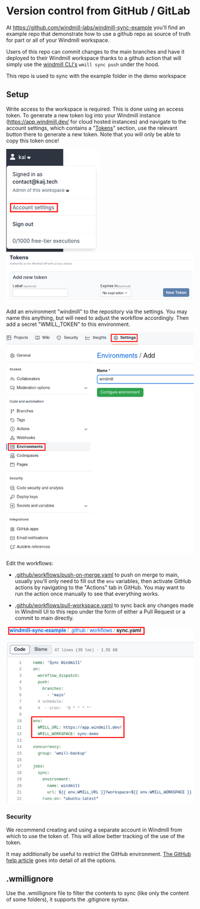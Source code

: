 # Version control from GitHub / GitLab

At https://github.com/windmill-labs/windmill-sync-example you'll find an example repo that demonstrate how to use a github repo as source of truth for part or all of your Windmill workspace.

Users of this repo can commit changes to the main branches and have it deployed to their Windmill workspace thanks to a github action that will simply use the [windmill CLI's](https://github.com/windmill-labs/windmill/tree/main/cli) `wmill sync push` under the hood.

This repo is used to sync with the example folder in the demo workspace

## Setup

Write access to the workspace is required. This is done using an access token.
To generate a new token log into your Windmill instance
(<a href="https://app.windmill.dev/" rel="nofollow">https://app.windmill.dev/</a> for cloud hosted instances) and navigate to the
account settings, which contains a "[Tokens](./core_concepts/4_webhooks/index.md#user-token)" section, use the relevant button
there to generate a new token. Note that you will only be able to copy this
token once!

![Account settings](./assets/deploy_gh_gl/account-settings.png.webp) ![Tokens](./assets/deploy_gh_gl/tokens.png.webp)

Add an environment "windmill" to the repository via the settings. You may name
this anything, but will need to adjust the workflow accordingly. Then add a
secret "WMILL_TOKEN" to this environment.

![GH environment](./assets/deploy_gh_gl/gh-environment-light.png.webp)

Edit the workflows:

- [.github/workflows/push-on-merge.yaml](https://github.com/windmill-labs/windmill-sync-example/blob/main/.github/workflows/push-on-merge.yaml) to push on merge to main, usually you'll
  only need to fill out the `env` variables, then activate GitHub actions by
  navigating to the "Actions" tab in GitHub. You may want to run the action once
  manually to see that everything works.

- [.github/workflows/pull-workspace.yaml](https://github.com/windmill-labs/windmill-sync-example/blob/main/.github/workflows/pull-workspace.yaml) to sync back any changes made in Windmill UI to this repo under the form of either a Pull Request or a commit to main directly.

![Configuration](./assets/deploy_gh_gl/configure-light.png.webp)

### Security

We recommend creating and using a separate account in Windmill from which to use the token of. This will allow better tracking of the use of the token.

It may additionally be useful to restrict the GitHub environment.
[The GitHub help article](https://docs.github.com/en/actions/deployment/targeting-different-environments/using-environments-for-deployment)
goes into detail of all the options.

## .wmillignore

Use the .wmillignore file to filter the contents to sync (like only the content of some folders), it supports the .gitignore syntax.
